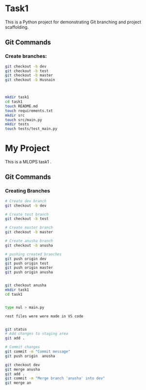 # Task1

This is a Python project for demonstrating Git branching and project scaffolding.

## Git Commands

### Create branches:

```bash
git checkout -b dev
git checkout -b test
git checkout -b master
git checkout -b Husnain



mkdir task1
cd task1
touch README.md
touch requirements.txt
mkdir src
touch src/main.py
mkdir tests
touch tests/test_main.py
```
# My Project

This is a MLOPS task1 .

## Git Commands

### Creating Branches
```bash
# Create dev branch
git checkout -b dev

# Create test branch
git checkout -b test

# Create master branch
git checkout -b master

# Create anusha branch
git checkout -b anusha

# pushing created branches
git push origin dev
git push origin test
git push origin master
git push origin anusha


git checkout anusha
mkdir task1
cd task1


type nul > main.py

rest files were were made in VS code 


git status 
# Add changes to staging area
git add .

# Commit changes
git commit -m "Commit message"
git push origin  anusha 

git checkout dev
git merge anusha
git add .
git commit -m "Merge branch 'anusha' into dev"
git merge an
